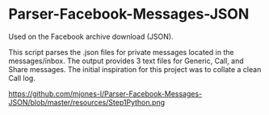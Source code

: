 # Parser-Facebook-Messages-JSON
Used on the Facebook archive download (JSON). 

This script parses the .json files for private messages located in the messages/inbox. 
The output provides 3 text files for Generic, Call, and Share messages. 
The initial inspiration for this project was to collate a clean Call log.


https://github.com/mjones-l/Parser-Facebook-Messages-JSON/blob/master/resources/Step1Python.png
